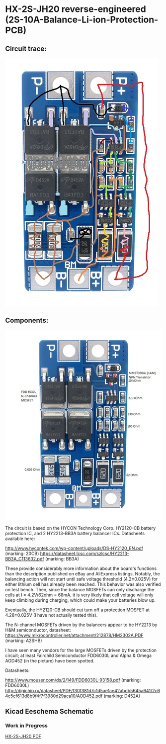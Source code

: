# HX-2S-JH20 reverse-engineered (2S-10A-Balance-Li-ion-Protection-PCB)

## Circuit trace:
![HX-2S-JH20 - Circuit trace](docs/HX-2S-JH20_Circuit-trace.jpg)

## Components:
![HX-2S-JH20 - Components](docs/HX-2S-JH20_Components.jpg)

The circuit is based on the HYCON Technology Corp. HY2120-CB battery protection IC, and 2 HY2213-BB3A battery balancer ICs. Datasheets available here:

http://www.hycontek.com/wp-content/uploads/DS-HY2120_EN.pdf (marking: 20CB)
https://datasheet.lcsc.com/szlcsc/HY2213-BB3A_C113632.pdf (marking: BB3A)

These provide considerably more information about the board's functions than the description published on eBay and AliExpress listings. Notably, the balancing action will not start until safe voltage threshold (4.2±0.025V) for either lithium cell has already been reached. This behavior was also verified on test bench. Then, since the balance MOSFETs can only discharge the cells at I = 4.2V/62ohm = 68mA, it is very likely that cell voltage will only keep climbing during charging, which could make your batteries blow up.

Eventually, the HY2120-CB should cut turn off a protection MOSFET at 4.28±0.025V (I have not actually tested this).

The N-channel MOSFETs driven by the balancers appear to be HY2213 by H&M semiconductor, datasheet: https://www.mikrocontroller.net/attachment/212878/HM2302A.PDF (marking: A2SHB)

I have seen many vendors for the large MOSFETs driven by the protection circuit; at least Fairchild Semiconductor FDD6030L and Alpha & Omega AOD452 (in the picture) have been spotted.

Datasheets:

http://www.mouser.com/ds/2/149/FDD6030L-93158.pdf (marking: FDD6030L)
http://digichip.ru/datasheet/PDF/f30f381d7c1d5ae1ae42abdb5645a641/2c64c5cf613d8b9f4f7f3980d29aca10/AOD452.pdf (marking: D452A)

## Kicad Eeschema Schematic
### Work in Progress
[HX-2S-JH20 PDF](docs/HX_2S_JH20.pdf)
